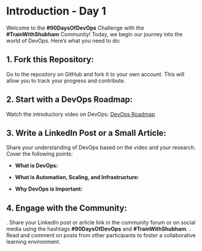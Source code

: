 # Introduction - Day 1

Welcome to the **#90DaysOfDevOps** Challenge with the **#TrainWithShubham** Community! Today, we begin our journey into the world of DevOps. Here’s what you need to do:

## 1. Fork this Repository:

Go to the repository on GitHub and fork it to your own account. This will allow you to track your progress and contribute.

## 2. Start with a DevOps Roadmap:

Watch the introductory video on DevOps: [DevOps Roadmap](#)

## 3. Write a LinkedIn Post or a Small Article:

Share your understanding of DevOps based on the video and your research. Cover the following points:

- **What is DevOps:**
  
- **What is Automation, Scaling, and Infrastructure:**
  
- **Why DevOps is Important:**

## 4. Engage with the Community:

. Share your LinkedIn post or article link in the community forum or on social media using the hashtags **#90DaysOfDevOps** and **#TrainWithShubham**.
. Read and comment on posts from other participants to foster a collaborative learning environment.
